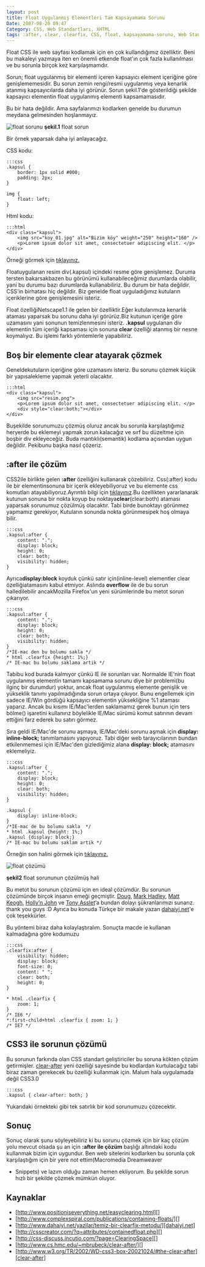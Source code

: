 ```yaml
---
layout: post
title: Float Uygulanmış Elementleri Tam Kapsayamama Sorunu
Date: 2007-08-20 09:47
Category: CSS, Web Standartları, XHTML
tags: :after, clear, clearfix, CSS, float, kapsayamama-sorunu, Web Standartları, XHTML
---
```


Float CSS ile web sayfası kodlamak için en çok kullandığımız özelliktir.
Beni bu makaleyi yazmaya iten en önemli etkende float'ın çok fazla
kullanılması ve bu sorunla birçok kez karşılaşmamdır.

Sorun; float uygulanmış bir elementi içeren kapsayıcı element içeriğine
göre genişlememesidir. Bu sorun zemin rengi/resmi uygulanmış veya
kenarlık atanmış kapsayıcılarda daha iyi görünür. Sorun şekil.1'de
gösterildiği şekilde kapsayıcı elementin float uygulanmış elementi
kapsamamasıdır.

Bu bir hata değildir. Ama sayfalarımızı kodlarken genelde bu durumun
meydana gelmesinden hoşlanmayız.

![float sorunu][]
**şekil.1** float sorun

Bir örnek yaparsak daha iyi anlayacağız.

CSS kodu:

	:::css
	.kapsul {
		border: 1px solid #000;
		padding: 2px;
	}

	img {
		float: left;
	}

Html kodu:

	:::html
	<div class="kapsul">
		<img src="koy_01.jpg" alt="Bizim köy" weight="250" height="160" />
		<p>Lorem ipsum dolor sit amet, consectetuer adipiscing elit. </p>
	</div>

Örneği görmek için [tıklayınız.][]

Floatuygulanan resim div(.kapsul) içindeki resme göre genişlemez. Duruma
tersten bakarsakbazen bu görünümü kullanabileceğimiz durumlarda
olabilir, yani bu durumu bazı durumlarda kullanabiliriz. Bu durum bir
hata değildir. CSS'in birhatası hiç değildir. Biz genelde float
uyguladığımız kutuların içeriklerine göre genişlemesini isteriz.

Float özelliğiNetscape1.1 ile gelen bir özelliktir.Eğer kutularımıza
kenarlık ataması yaparsak bu sorunu daha iyi görürüz.Biz kutunun içeriğe
göre uzamasını yani sonunun temizlenmesini isteriz. **.kapsul**
uygulanan div elementin tüm içeriği kapsaması için sonuna **clear**
özelliği atanmış bir nesne koymalıyız. Bu işlemi farklı yöntemlerle
yapabiliriz.

## Boş bir elemente clear atayarak çözmek

Geneldekutuların içeriğine göre uzamasını isteriz. Bu sorunu çözmek
küçük bir yapısalekleme yapmak yeterli olacaktır.

	:::html
	<div class="kapsul">
		<img src="resim.png">
		<p>Lorem ipsum dolor sit amet, consectetuer adipiscing elit. </p>
		<div style="clear:both;"></div>
	</div>

Buşekilde sorunumuzu çözmüş oluruz ancak bu sorunla
karşılaştığımız heryerde bu eklemeyi yapmak zorun kalacağız ve sırf bu
düzeltme için boşbir div ekleyeceğiz. Buda mantıklı(semantik) kodlama
açısından uygun değildir. Pekibunu başka nasıl çözeriz.

## :after ile çözüm

CSS2ile birlikte gelen **:after** özelliğini kullanarak çözebiliriz.
Css(:after) kodu ile bir elementinsonuna bir içerik ekleyebiliyoruz ve
bu elemente css komutları atayabiliyoruz.Ayrıntılı bilgi için
[tıklayınız][].Bu özellikten yararlanarak kutunun sonuna bir nokta koyup
bu noktaya**clear**(clear:both) ataması yaparsak sorunumuz çözülmüş
olacaktır. Tabi birde bunoktayı görünmez yapmamız gerekiyor, Kutuların
sonunda nokta görünmesipek hoş olmaya bilir.

	:::css
	.kapsul:after {
		content: ".";
		display: block;
		height: 0;
		clear: both;
		visibility: hidden;
	}

Ayrıca**display:block** koyduk çünkü satır için(inline-level) elementler
clear özelliğiatamasını kabul etmiyor. Aslında **overflow** ile de bu
sorun halledilebilir ancakMozilla Firefox'un yeni sürümlerinde bu metot
sorun çıkarıyor.

	:::css
	.kapsul:after {
		content: ".";
		display: block;
		height: 0;
		clear: both;
		visibility: hidden;
	}
	/*IE-mac den bu bolumu sakla */
	* html .clearfix {height: 1%;}
	/* IE-mac bu bolumu saklama artik */

Tabibu kod burada kalmıyor çünkü IE ile sorunları var. Normalde IE'nin
float uygulanmış elementin tamamı kapsamama sorunu diye bir problemi(bu
ilginç bir durumdur) yoktur, ancak float uygulanmış elemente genişlik ve
yükseklik tanımı yapılmadığında sorun ortaya çıkıyor. Bunu engellemek
için sadece IE/Win gördüğü kapsayıcı elementin yüksekliğine %1 ataması
yaparız. Ancak bu kısımı IE/Mac'lerden saklamamız gerek bunun için ters
bölme() işaretini kullanırız böylelikle IE/Mac sürümü komut satırının
devam ettiğini farz ederek bu satırı görmez.

Sıra geldi IE/Mac'de sorunu aşmaya, IE/Mac'deki sorunu aşmak için
**display: inline-block;** tanımlamasını yapıyoruz. Tabi diğer web
tarayıcılarının bundan etkilenmemesi için IE/Mac'den gizlediğimiz alana
**display: block;** atamasını eklemeliyiz.

	:::css
	.kapsul:after {
		content: ".";
		display: block;
		height: 0;
		clear: both;
		visibility: hidden;
	}

	.kapsul {
		display: inline-block;
	}
	/*IE-mac de bu bolumu sakla  */
	* html .kapsul {height: 1%;}
	.kapsul {display: block;}
	/* IE-mac bu bolumu saklam artik */

Örneğin son halini görmek için [tıklayınız.][1]

![float çözümü][]

**şekil2** float sorununun çözülmüş hali

Bu metot bu sorunun çözümü için en ideal çözümdür. Bu sorunun çözümünde
birçok insanın emeği geçmiştir. [Doug][], [Mark Hadley][], [Matt Keogh][], [Holly’n John][] ve [Tony Asslet][]‘a bundan dolayı
şükranlarımızı sunarız. thank you guys :D Ayrıca bu konuda Türkçe bir
makale yazan [dahaiyi.net][]'e çok teşekkürler.

Bu yöntemi biraz daha kolaylaştıralım. Sonuçta macde ie kullanan
kalmadağına göre kodumuzu

	:::css
	.clearfix:after {
		visibility: hidden;
		display: block;
		font-size: 0;
		content: " ";
		clear: both;
		height: 0;
	}

	* html .clearfix {
		zoom: 1;
	}
	/* IE6 */
	*:first-child+html .clearfix { zoom: 1; }
	/* IE7 */


## CSS3 ile sorunun çözümü

Bu sorunun farkında olan CSS standart geliştiriciler bu soruna kökten
çözüm getirmişler. [clear-after][] yeni özelliği sayesinde bu kodlardan
kurtulacağız tabi biraz zaman gerekecek bu özelliği kullanmak için.
Malum hala uygulamada değil CSS3.0

	:::css
	.kapsul { clear-after: both; }

Yukarıdaki örnekteki gibi tek satırlık bir kod sorunumuzu çözecektir.

## Sonuç

Sonuç olarak şunu söyleyebiliriz ki bu sorunu çözmek için bir kaç çözüm
yolu mevcut olsada şu an için **:after ile çözüm** başlığı altındaki
kodu kullanmak bizim için uygundur. Ben web sitelerini kodlarken bu
sorunla çok karşılaştığım için bir yere not ettim(Macromedia Dreamweaver
- Snippets) ve lazım olduğu zaman hemen ekliyorum. Bu şekilde sorun
hızlı bir şekilde çözmek mümkün oluyor.

## Kaynaklar

 - [http://www.positioniseverything.net/easyclearing.html][]
 - [http://www.complexspiral.com/publications/containing-floats/][]
 - [http://www.dahaiyi.net/yazilar/temiz-bir-clearfix-metodu/][dahaiyi.net]
 - [http://csscreator.com/?q=attributes/containedfloat.php][]
 - [http://css-discuss.incutio.com/?page=ClearingSpace][]
 - [http://www.cs.hmc.edu/~mbrubeck/clear-after/][]
 - [http://www.w3.org/TR/2002/WD-css3-box-20021024/#the-clear-after][clear-after]

  [float sorunu]: /images/clearfix_sorun.gif
  [tıklayınız.]: /dokumanlar/float_sorunu.html
  [tıklayınız]: http://www.fatihhayrioglu.com/?p=86
  [1]: /dokumanlar/float_cozumu.html
  [float çözümü]: /images/clearfix_cozum.gif
  [Doug]: http://dougsdvds.info/ "Doug"
  [Mark Hadley]: http://www.nolocation.com/ "Mark Hadley"
  [Matt Keogh]: http://www.loungepenguin.co.uk/indexno.htm "Matt Keogh"
  [Holly’n John]: http://www.positioniseverything.net/design/
  [Tony Asslet]: http://www.csscreator.com/ "CSSCreator"
  [dahaiyi.net]: http://www.dahaiyi.net/yazilar/temiz-bir-clearfix-metodu/
  [clear-after]: http://www.w3.org/TR/2002/WD-css3-box-20021024/#the-clear-after
  [http://www.positioniseverything.net/easyclearing.html]: http://www.positioniseverything.net/easyclearing.html
  [http://www.complexspiral.com/publications/containing-floats/]: http://www.complexspiral.com/publications/containing-floats/
  [http://csscreator.com/?q=attributes/containedfloat.php]: http://csscreator.com/?q=attributes/containedfloat.php
  [http://css-discuss.incutio.com/?page=ClearingSpace]: http://css-discuss.incutio.com/?page=ClearingSpace
  [http://www.cs.hmc.edu/~mbrubeck/clear-after/]: http://www.cs.hmc.edu/~mbrubeck/clear-after/
